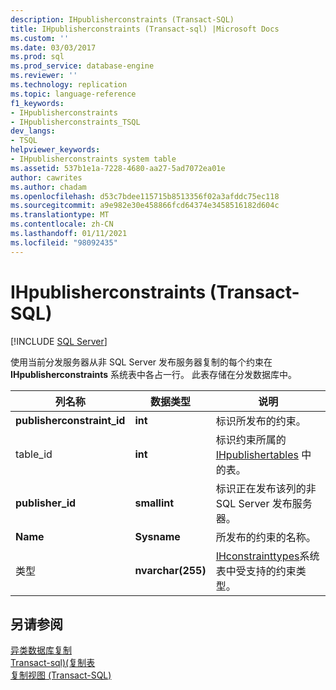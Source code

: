 ```yaml
---
description: IHpublisherconstraints (Transact-SQL)
title: IHpublisherconstraints (Transact-sql) |Microsoft Docs
ms.custom: ''
ms.date: 03/03/2017
ms.prod: sql
ms.prod_service: database-engine
ms.reviewer: ''
ms.technology: replication
ms.topic: language-reference
f1_keywords:
- IHpublisherconstraints
- IHpublisherconstraints_TSQL
dev_langs:
- TSQL
helpviewer_keywords:
- IHpublisherconstraints system table
ms.assetid: 537b1e1a-7228-4680-aa27-5ad7072ea01e
author: cawrites
ms.author: chadam
ms.openlocfilehash: d53c7bdee115715b8513356f02a3afddc75ec118
ms.sourcegitcommit: a9e982e30e458866fcd64374e3458516182d604c
ms.translationtype: MT
ms.contentlocale: zh-CN
ms.lasthandoff: 01/11/2021
ms.locfileid: "98092435"
---
```

# <a name="ihpublisherconstraints-transact-sql"></a>IHpublisherconstraints (Transact-SQL)
[!INCLUDE [SQL Server](../../includes/applies-to-version/sqlserver.md)]

  使用当前分发服务器从非 SQL Server 发布服务器复制的每个约束在 **IHpublisherconstraints** 系统表中各占一行。 此表存储在分发数据库中。  
  
|列名称|数据类型|说明|  
|-----------------|---------------|-----------------|  
|**publisherconstraint_id**|**int**|标识所发布的约束。|  
|table_id|**int**|标识约束所属的 [IHpublishertables](../../relational-databases/system-tables/ihpublishertables-transact-sql.md) 中的表。|  
|**publisher_id**|**smallint**|标识正在发布该列的非 SQL Server 发布服务器。|  
|**Name**|**Sysname**|所发布的约束的名称。|  
|类型|**nvarchar(255)**|[IHconstrainttypes](../../relational-databases/system-tables/ihconstrainttypes-transact-sql.md)系统表中受支持的约束类型。|  
  
## <a name="see-also"></a>另请参阅  
 [异类数据库复制](../../relational-databases/replication/non-sql/heterogeneous-database-replication.md)   
 [Transact-sql&#41;&#40;复制表 ](../../relational-databases/system-tables/replication-tables-transact-sql.md)   
 [复制视图 (Transact-SQL)](../../relational-databases/system-views/replication-views-transact-sql.md)  
  
  
